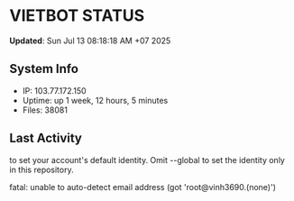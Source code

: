 # VIETBOT STATUS
**Updated**: Sun Jul 13 08:18:18 AM +07 2025

## System Info
- IP: 103.77.172.150
- Uptime: up 1 week, 12 hours, 5 minutes
- Files: 38081

## Last Activity

to set your account's default identity.
Omit --global to set the identity only in this repository.

fatal: unable to auto-detect email address (got 'root@vinh3690.(none)')
